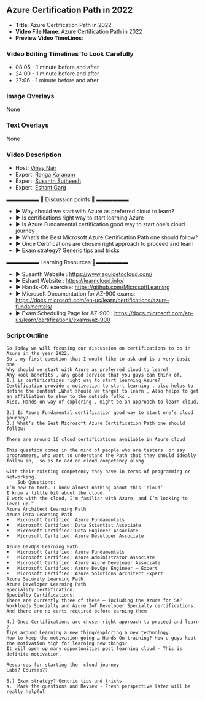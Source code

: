 ##  Azure Certification Path in 2022

- **Title**: Azure Certification Path in 2022
- **Video File Name**: Azure Certification Path in 2022
- **Preview Video TimeLines**: 

### Video Editing Timelines To Look Carefully

- 08:05 - 1 minute before and after
- 24:00 - 1 minute before and after
- 27:06 - 1 minute before and after

### Image Overlays

None

### Text Overlays

None

### Video Description
- Host:   [Vinay Nair](https://www.linkedin.com/in/vinay-nair-278892145/)
- Expert: [Ranga Karanam](https://in.linkedin.com/in/rangakaranam)
- Expert: [Susanth Sutheesh](https://www.linkedin.com/in/susanthsutheesh/)
- Expert: [Eshant Garg](https://www.linkedin.com/in/eshantgarg/)


▬▬▬▬▬▬   💎  Discussion points 💎  ▬▬▬▬▬▬ 
- ► Why should we start with Azure as preferred cloud to learn?
- ► Is certifications right way to start learning Azure
- ► Is Azure Fundamental certification good way to start one’s cloud journey
- ► What’s the Best Microsoft Azure Certification Path one should follow?
- ► Once Certifications are chosen right approach to proceed and learn 
- ► Exam strategy? Generic tips and tricks

▬▬▬▬▬▬ Learning Resources 🔗▬▬▬▬▬▬ 

- ► Susanth Website : https://www.aguidetocloud.com/
- ► Eshant Website : https://learncloud.info/
- ► Hands-ON exercise: https://github.com/MicrosoftLearning
- ► Microsoft Documentation for AZ-900 exams: https://docs.microsoft.com/en-us/learn/certifications/azure-fundamentals/
- ► Exam Scheduling Page for AZ-900 : https://docs.microsoft.com/en-us/learn/certifications/exams/az-900


### Script Outline

```
So Today we will focusing our discussion on certifications to do in Azure in the year 2022. 
So , my first question that I would like to ask and is a very basic one 
Why should we start with Azure as preferred cloud to learn?
Any kool benefits , any good service that you guys can think of.
1.)	is certifications right way to start learning Azure?
Certification provide a motivation to start learning , also helps to define the content …What should we target to learn , Also helps to get an affiliation to show to the outside folks .
Also, Hands on way of exploring , might be an approach to learn cloud.

2.)	Is Azure Fundamental certification good way to start one’s cloud journey?
3.)	What’s the Best Microsoft Azure Certification Path one should follow?

There are around 16 cloud certifications available in Azure cloud 

This question comes in the mind of people who are testers  or say programmers, who want to understand the Path that they should ideally follow in,  so as to add on cloud competency along 

with their existing competency they have in terms of programming or Networking.
	Sub Questions:
I’m new to tech. I know almost nothing about this ‘cloud’ 
I know a little bit about the cloud.
I work with the cloud, I’m familiar with Azure, and I’m looking to level up.”
Azure Architect Learning Path
Azure Data Learning Path
•	Microsoft Certified: Azure Fundamentals
•	Microsoft Certified: Data Scientist Associate
•	Microsoft Certified: Data Engineer Associate
•	Microsoft Certified: Azure Developer Associate

Azure DevOps Learning Path
•	Microsoft Certified: Azure Fundamentals
•	Microsoft Certified: Azure Administrator Associate
•	Microsoft Certified: Azure Azure Developer Associate
•	Microsoft Certified: Azure DevOps Engineer – Expert
•	Microsoft Certified: Azure Solutions Architect Expert
Azure Security Learning Path
Azure Developer Learning Path
Speciality Certification:
Specialty Certifications:
There are currently three of these — including the Azure for SAP Workloads Specialty and Azure IoT Developer Specialty certifications. And there are no certs required before earning them

4.)	Once Certifications are chosen right approach to proceed and learn ? 
Tips around Learning a new thing/exploring a new technology.
How to keep the motivation going … Hands On training? How u guys kept the motivation high for learning new things?
It will open up many opportunities post learning cloud – This is definite motivation.

Resources for starting the  cloud journey 
Labs? Courses??

5.)	Exam strategy? Generic tips and tricks
a.	Mark the questions and Review - Fresh perspective later will be really helpful
```
